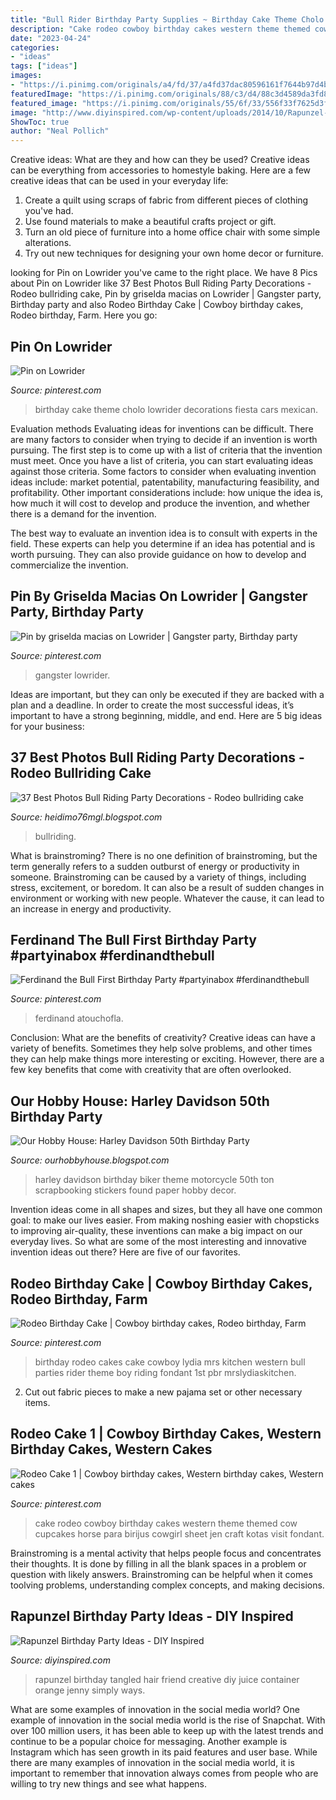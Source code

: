 ```yaml
---
title: "Bull Rider Birthday Party Supplies ~ Birthday Cake Theme Cholo Lowrider Decorations Fiesta Cars Mexican"
description: "Cake rodeo cowboy birthday cakes western theme themed cow cupcakes horse para birijus cowgirl sheet jen craft kotas visit fondant"
date: "2023-04-24"
categories:
- "ideas"
tags: ["ideas"]
images:
- "https://i.pinimg.com/originals/a4/fd/37/a4fd37dac80596161f7644b97d4b27e3.jpg"
featuredImage: "https://i.pinimg.com/originals/88/c3/d4/88c3d4589da3fd869305856d1f471316.jpg"
featured_image: "https://i.pinimg.com/originals/55/6f/33/556f33f7625d3fd7d7b619116a40e6a9.jpg"
image: "http://www.diyinspired.com/wp-content/uploads/2014/10/Rapunzel-Birthday-Party-Braided-Hair.jpg"
ShowToc: true
author: "Neal Pollich"
---
```



Creative ideas: What are they and how can they be used?
Creative ideas can be everything from accessories to homestyle baking. Here are a few creative ideas that can be used in your everyday life: 
1. Create a quilt using scraps of fabric from different pieces of clothing you've had.
2. Use found materials to make a beautiful crafts project or gift.
3. Turn an old piece of furniture into a home office chair with some simple alterations.
4. Try out new techniques for designing your own home decor or furniture.

	

		
looking for Pin on Lowrider you've came to the right place. We have 8 Pics about Pin on Lowrider like 37 Best Photos Bull Riding Party Decorations - Rodeo bullriding cake, Pin by griselda macias on Lowrider | Gangster party, Birthday party and also Rodeo Birthday Cake | Cowboy birthday cakes, Rodeo birthday, Farm. Here you go:
		
    
## Pin On Lowrider

<img loading=lazy src="https://i.pinimg.com/736x/d2/99/56/d29956d103767224e2d63bbfbc365d5e.jpg" onerror="this.onerror=null;this.src='https://tse2.mm.bing.net/th?id=OIP.msMf9BtHkZFEFspxtnYp_QHaJ3&amp;pid=15.1';" alt="Pin on Lowrider">

_Source: pinterest.com_

>birthday cake theme cholo lowrider decorations fiesta cars mexican. 

	

Evaluation methods
Evaluating ideas for inventions can be difficult. There are many factors to consider when trying to decide if an invention is worth pursuing. The first step is to come up with a list of criteria that the invention must meet. Once you have a list of criteria, you can start evaluating ideas against those criteria.
Some factors to consider when evaluating invention ideas include: market potential, patentability, manufacturing feasibility, and profitability. Other important considerations include: how unique the idea is, how much it will cost to develop and produce the invention, and whether there is a demand for the invention.

The best way to evaluate an invention idea is to consult with experts in the field. These experts can help you determine if an idea has potential and is worth pursuing. They can also provide guidance on how to develop and commercialize the invention.

    
## Pin By Griselda Macias On Lowrider | Gangster Party, Birthday Party

<img loading=lazy src="https://i.pinimg.com/originals/a4/fd/37/a4fd37dac80596161f7644b97d4b27e3.jpg" onerror="this.onerror=null;this.src='https://tse1.mm.bing.net/th?id=OIP.25-IrfxymmCae9ZTc21PLQHaJ4&amp;pid=15.1';" alt="Pin by griselda macias on Lowrider | Gangster party, Birthday party">

_Source: pinterest.com_

>gangster lowrider. 

	

Ideas are important, but they can only be executed if they are backed with a plan and a deadline. In order to create the most successful ideas, it’s important to have a strong beginning, middle, and end. Here are 5 big ideas for your business: 

    
## 37 Best Photos Bull Riding Party Decorations - Rodeo Bullriding Cake

<img loading=lazy src="https://lh5.googleusercontent.com/proxy/71q16rPgf6Y4Vpw7SBXddqufaY5aFX7e3mG1aLHxSicTU90rA2Sccdd_jf6_l3Hs3jXMnjnsNktonVpFA8l4pPPHaj3SsK1M5AmRr0jvS5pdprST4SIrjJug5Zp4-Qnb=w1200-h630-p-k-no-nu" onerror="this.onerror=null;this.src='https://tse4.mm.bing.net/th?id=OIP.oCEhp7VFdOfwqC0mmlgFkgHaD4&amp;pid=15.1';" alt="37 Best Photos Bull Riding Party Decorations - Rodeo bullriding cake">

_Source: heidimo76mgl.blogspot.com_

>bullriding. 

	

What is brainstroming?
There is no one definition of brainstroming, but the term generally refers to a sudden outburst of energy or productivity in someone. Brainstroming can be caused by a variety of things, including stress, excitement, or boredom. It can also be a result of sudden changes in environment or working with new people. Whatever the cause, it can lead to an increase in energy and productivity.

    
## Ferdinand The Bull First Birthday Party #partyinabox #ferdinandthebull

<img loading=lazy src="https://i.pinimg.com/originals/c6/9e/8d/c69e8d3d01248710bc10caef815243d8.jpg" onerror="this.onerror=null;this.src='https://tse4.mm.bing.net/th?id=OIP.WjtAVfWhsgqm0NTgYZkA1AHaE7&amp;pid=15.1';" alt="Ferdinand the Bull First Birthday Party #partyinabox #ferdinandthebull">

_Source: pinterest.com_

>ferdinand atouchofla. 

	

Conclusion: What are the benefits of creativity?
Creative ideas can have a variety of benefits. Sometimes they help solve problems, and other times they can help make things more interesting or exciting. However, there are a few key benefits that come with creativity that are often overlooked.

    
## Our Hobby House: Harley Davidson 50th Birthday Party

<img loading=lazy src="https://2.bp.blogspot.com/-Van8ub8fTzw/ThH1nFNkXhI/AAAAAAAAAXU/FVx_zkVMIEY/s1600/DSC02006.JPG" onerror="this.onerror=null;this.src='https://tse3.mm.bing.net/th?id=OIP.-Gczp1aagZnLUMMPv4V0lwHaFj&amp;pid=15.1';" alt="Our Hobby House: Harley Davidson 50th Birthday Party">

_Source: ourhobbyhouse.blogspot.com_

>harley davidson birthday biker theme motorcycle 50th ton scrapbooking stickers found paper hobby decor. 

	

Invention ideas come in all shapes and sizes, but they all have one common goal: to make our lives easier. From making noshing easier with chopsticks to improving air-quality, these inventions can make a big impact on our everyday lives. So what are some of the most interesting and innovative invention ideas out there? Here are five of our favorites.

    
## Rodeo Birthday Cake | Cowboy Birthday Cakes, Rodeo Birthday, Farm

<img loading=lazy src="https://i.pinimg.com/originals/88/c3/d4/88c3d4589da3fd869305856d1f471316.jpg" onerror="this.onerror=null;this.src='https://tse3.mm.bing.net/th?id=OIP.2S5Z1Xgc9Ip3fwmlPH3elwHaJ4&amp;pid=15.1';" alt="Rodeo Birthday Cake | Cowboy birthday cakes, Rodeo birthday, Farm">

_Source: pinterest.com_

>birthday rodeo cakes cake cowboy lydia mrs kitchen western bull parties rider theme boy riding fondant 1st pbr mrslydiaskitchen. 

	

2. Cut out fabric pieces to make a new pajama set or other necessary items.

    
## Rodeo Cake 1 | Cowboy Birthday Cakes, Western Birthday Cakes, Western Cakes

<img loading=lazy src="https://i.pinimg.com/originals/55/6f/33/556f33f7625d3fd7d7b619116a40e6a9.jpg" onerror="this.onerror=null;this.src='https://tse4.mm.bing.net/th?id=OIP.DLQJge25R8qJCCG6DpqPdQHaJ4&amp;pid=15.1';" alt="Rodeo Cake 1 | Cowboy birthday cakes, Western birthday cakes, Western cakes">

_Source: pinterest.com_

>cake rodeo cowboy birthday cakes western theme themed cow cupcakes horse para birijus cowgirl sheet jen craft kotas visit fondant. 

	

Brainstroming is a mental activity that helps people focus and concentrates their thoughts. It is done by filling in all the blank spaces in a problem or question with likely answers. Brainstroming can be helpful when it comes toolving problems, understanding complex concepts, and making decisions.

    
## Rapunzel Birthday Party Ideas - DIY Inspired

<img loading=lazy src="http://www.diyinspired.com/wp-content/uploads/2014/10/Rapunzel-Birthday-Party-Braided-Hair.jpg" onerror="this.onerror=null;this.src='https://tse4.mm.bing.net/th?id=OIP.tKP_gjc4fVhlC2I7QgUiiAAAAA&amp;pid=15.1';" alt="Rapunzel Birthday Party Ideas - DIY Inspired">

_Source: diyinspired.com_

>rapunzel birthday tangled hair friend creative diy juice container orange jenny simply ways. 

	

What are some examples of innovation in the social media world?
One example of innovation in the social media world is the rise of Snapchat. With over 100 million users, it has been able to keep up with the latest trends and continue to be a popular choice for messaging. Another example is Instagram which has seen growth in its paid features and user base. While there are many examples of innovation in the social media world, it is important to remember that innovation always comes from people who are willing to try new things and see what happens.

